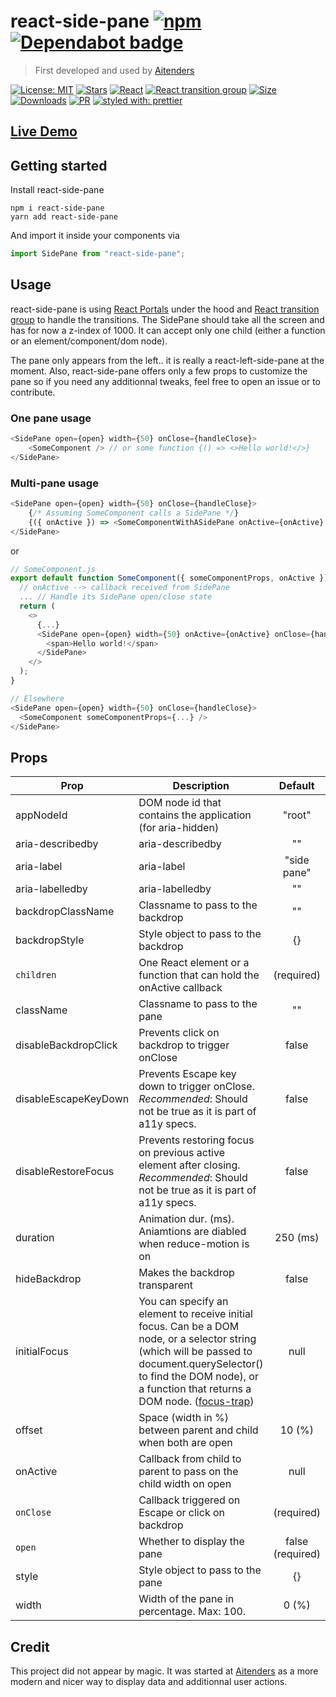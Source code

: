 # react-side-pane [![npm][npm-badge]][npm] [![Dependabot badge][dependabot-badge]](https://dependabot.com/)

> First developed and used by [Aitenders](https://www.aitenders.com/)

[![License: MIT](https://img.shields.io/github/license/RomainCoudour/react-side-pane)](https://opensource.org/licenses/MIT)
[![Stars](https://img.shields.io/github/stars/RomainCoudour/react-side-pane?style=social)](https://github.com/RomainCoudour/react-side-pane)
[![React](https://img.shields.io/npm/dependency-version/react-side-pane/peer/react)](https://www.npmjs.com/package/react)
[![React transition group](https://img.shields.io/npm/dependency-version/react-side-pane/react-transition-group)](https://www.npmjs.com/package/react-transition-group)
[![Size](https://img.shields.io/bundlephobia/min/react-side-pane)](https://github.com/RomainCoudour/react-side-pane)
[![Downloads](https://img.shields.io/npm/dw/react-side-pane)](https://github.com/RomainCoudour/react-side-pane)
[![PR](https://img.shields.io/badge/PRs-welcome-brightgreen.svg)](https://github.com/RomainCoudour/react-side-pane)
[![styled with: prettier](https://img.shields.io/badge/styled_with-prettier-ff69b4.svg)](https://github.com/prettier/prettier)

[dependabot-badge]: https://camo.githubusercontent.com/7f4aec020ec1dccb8ae5c9479116a9a403ce460ee1674a4379dea2cbc11962ff/68747470733a2f2f696d672e736869656c64732e696f2f62616467652f446570656e6461626f742d656e61626c65642d626c75652e737667
[npm-badge]: https://img.shields.io/npm/v/react-side-pane.svg
[npm]: https://www.npmjs.org/package/react-side-pane

## [Live Demo](https://codesandbox.io/s/react-side-pane-giu40)

## Getting started

Install react-side-pane

```
npm i react-side-pane
yarn add react-side-pane
```

And import it inside your components via

```javascript
import SidePane from "react-side-pane";
```

## Usage

react-side-pane is using [React Portals](https://reactjs.org/docs/portals.html) under the hood and [React transition group](https://www.npmjs.com/package/react-transition-group) to handle the transitions. The SidePane should take all the screen and has for now a z-index of 1000. It can accept only one child (either a function or an element/component/dom node).

The pane only appears from the left.. it is really a react-left-side-pane at the moment. Also, react-side-pane offers only a few props to customize the pane so if you need any additionnal tweaks, feel free to open an issue or to contribute.

### One pane usage

```javascript
<SidePane open={open} width={50} onClose={handleClose}>
	<SomeComponent /> // or some function {() => <>Hello world!</>}
</SidePane>
```

### Multi-pane usage

```javascript
<SidePane open={open} width={50} onClose={handleClose}>
	{/* Assuming SomeComponent calls a SidePane */}
	{({ onActive }) => <SomeComponentWithASidePane onActive={onActive} />}
</SidePane>
```

or

```javascript
// SomeComponent.js
export default function SomeComponent({ someComponentProps, onActive }) {
  // onActive --> callback received from SidePane
  ... // Handle its SidePane open/close state
  return (
    <>
      {...}
      <SidePane open={open} width={50} onActive={onActive} onClose={handleClose}>
        <span>Hello world!</span>
      </SidePane>
    </>
  );
}

// Elsewhere
<SidePane open={open} width={50} onClose={handleClose}>
  <SomeComponent someComponentProps={...} />
</SidePane>
```

## Props

| Prop                 | Description                                                          |     Default      |
| -------------------- | -------------------------------------------------------------------- | :--------------: |
| appNodeId            | DOM node id that contains the application (for aria-hidden)          |      "root"      |
| aria-describedby     | aria-describedby                                                     |        ""        |
| aria-label           | aria-label                                                           |   "side pane"    |
| aria-labelledby      | aria-labelledby                                                      |        ""        |
| backdropClassName    | Classname to pass to the backdrop                                    |        ""        |
| backdropStyle        | Style object to pass to the backdrop                                 |        {}        |
| `children`           | One React element or a function that can hold the onActive callback  |    (required)    |
| className            | Classname to pass to the pane                                        |        ""        |
| disableBackdropClick | Prevents click on backdrop to trigger onClose                        |      false       |
| disableEscapeKeyDown | Prevents Escape key down to trigger onClose. *Recommended*: Should not be true as it is part of a11y specs.                       |      false       |
| disableRestoreFocus  | Prevents restoring focus on previous active element after closing. *Recommended*: Should not be true as it is part of a11y specs.   |      false       |
| duration             | Animation dur. (ms). Aniamtions are diabled when reduce-motion is on |     250 (ms)     |
| hideBackdrop         | Makes the backdrop transparent                                       |      false       |
| initialFocus         | You can specify an element to receive initial focus. Can be a DOM node, or a selector string (which will be passed to document.querySelector() to find the DOM node), or a function that returns a DOM node. ([focus-trap](https://github.com/focus-trap/focus-trap#usage))    |       null       |
| offset               | Space (width in %) between parent and child when both are open       |      10 (%)      |
| onActive             | Callback from child to parent to pass on the child width on open     |       null       |
| `onClose`            | Callback triggered on Escape or click on backdrop                    |    (required)    |
| `open`               | Whether to display the pane                                          | false (required) |
| style                | Style object to pass to the pane                                     |        {}        |
| width                | Width of the pane in percentage. Max: 100.                           |      0 (%)       |
 
## Credit

This project did not appear by magic. It was started at [Aitenders](https://www.aitenders.com/) as a more modern and nicer way to display data and additionnal user actions.
